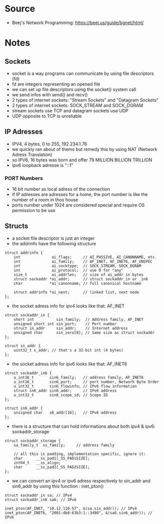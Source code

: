 # Source

- Beej's Network Programming: https://beej.us/guide/bgnet/html/

# Notes

## Sockets

- socket is a way programs can communicate by using file descriptors (fd)
- fd are integers representing an opened file
- we can set up file descriptors using the socket() system call
- we send infos with send() and recv()
- 2 types of internet sockets: "Stream Sockets" and "Datagram Sockets"
- 2 types of internet sockets: SOCK_STREAM and SOCK_DGRAM
- stream sockets use TCP and datagram sockets use UDP
- UDP opposite to TCP is unreliable

## IP Adresses

- IPV4, 4 bytes, 0 to 255, 192.234.1.76
- we quickly ran about of thems but remedy this by using NAT (Network Adress Translation)
- so IPV6, 16 bytes was born and offer 79 MILLION BILLION TRILLION
- ipv6 loopback adresse is "::1"

### PORT Numbers

- 16 bit number as local adress of the connection
- if IP adresses are adresses for a home, the port number is like the number of a room in thos house
- ports number under 1024 are considered special and require OS permission to be use

## Structs

- a socket file descriptor is just an integer
- the addrinfo have the following structure

```
struct addrinfo {
    int              ai_flags;     // AI_PASSIVE, AI_CANONNAME, etc.
    int              ai_family;    // AF_INET, AF_INET6, AF_UNSPEC
    int              ai_socktype;  // SOCK_STREAM, SOCK_DGRAM
    int              ai_protocol;  // use 0 for "any"
    size_t           ai_addrlen;   // size of ai_addr in bytes
    struct sockaddr *ai_addr;      // struct sockaddr_in or _in6
    char            *ai_canonname; // full canonical hostname

    struct addrinfo *ai_next;      // linked list, next node
};

```

- the socket adress info for ipv4 looks like that: AF_INET

```
struct sockaddr_in {
    short int          sin_family;  // Address family, AF_INET
    unsigned short int sin_port;    // Port number
    struct in_addr     sin_addr;    // Internet address
    unsigned char      sin_zero[8]; // Same size as struct sockaddr
};

struct in_addr {
    uint32_t s_addr; // that's a 32-bit int (4 bytes)
};

```

- the socket adress info for ipv6 looks like that: AF_INET6

```
struct sockaddr_in6 {
    u_int16_t       sin6_family;   // address family, AF_INET6
    u_int16_t       sin6_port;     // port number, Network Byte Order
    u_int32_t       sin6_flowinfo; // IPv6 flow information
    struct in6_addr sin6_addr;     // IPv6 address
    u_int32_t       sin6_scope_id; // Scope ID
};

struct in6_addr {
    unsigned char   s6_addr[16];   // IPv6 address
};

```

- there is a structure that can hold informations about both ipv4 & ipv6: sockaddr_storage

```
struct sockaddr_storage {
    sa_family_t  ss_family;     // address family

    // all this is padding, implementation specific, ignore it:
    char      __ss_pad1[_SS_PAD1SIZE];
    int64_t   __ss_align;
    char      __ss_pad2[_SS_PAD2SIZE];
};

```

- we can convert an ipv4 or ipv6 adress respectively to sin_addr and sin6_addr by using this function : inet_pton()

```
struct sockaddr_in sa; // IPv4
struct sockaddr_in6 sa6; // IPv6

inet_pton(AF_INET, "10.12.110.57", &(sa.sin_addr)); // IPv4
inet_pton(AF_INET6, "2001:db8:63b3:1::3490", &(sa6.sin6_addr)); // IPv6

```

